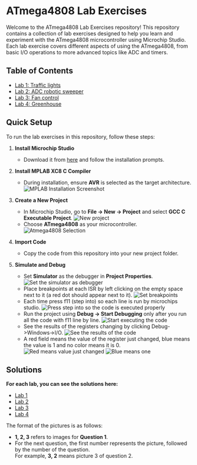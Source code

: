 # ATmega4808 Lab Exercises

Welcome to the ATmega4808 Lab Exercises repository! This repository contains a collection of lab exercises designed to help you learn and experiment with the ATmega4808 microcontroller using Microchip Studio. Each lab exercise covers different aspects of using the ATmega4808, from basic I/O operations to more advanced topics like ADC and timers.

## Table of Contents
  
- [Lab 1: Traffic lights](https://github.com/GrigorisTzortzakis/Atmega4808-lab-excersices/tree/main/Lab%201/Traffic%20lights)
- [Lab 2: ADC robotic sweeper](https://github.com/GrigorisTzortzakis/Atmega4808-lab-excersices/tree/main/Lab%202/Adc%20robotic%20sweeper)
- [Lab 3: Fan control](https://github.com/GrigorisTzortzakis/Atmega4808-lab-excersices/tree/main/Lab%203/Fan%20control)
- [Lab 4: Greenhouse](https://github.com/GrigorisTzortzakis/Atmega4808-lab-excersices/tree/main/Lab%204/Green%20house)

## Quick Setup

To run the lab exercises in this repository, follow these steps:

1. **Install Microchip Studio**  
   - Download it from [here](https://www.microchip.com/mplab/microchip-studio) and follow the installation prompts.

2. **Install MPLAB XC8 C Compiler**  
   - During installation, ensure **AVR** is selected as the target architecture.
![MPLAB Installation Screenshot](https://github.com/GrigorisTzortzakis/Atmega4808-lab-excersices/blob/main/Pics%20for%20setup/Setup.png)

3. **Create a New Project**  
   - In Microchip Studio, go to **File → New → Project** and select **GCC C Executable Project**.
     ![New project](https://github.com/GrigorisTzortzakis/Atmega4808-lab-excersices/blob/main/Pics%20for%20setup/Setup_3.png)
   - Choose **ATmega4808** as your microcontroller.
     ![Atmega4808 Selection](https://github.com/GrigorisTzortzakis/Atmega4808-lab-excersices/blob/main/Pics%20for%20setup/Setup_3_2.png)

4. **Import Code**  
   - Copy the code from this repository into your new project folder.

5. **Simulate and Debug**  
   - Set **Simulator** as the debugger in **Project Properties**.
    ![Set the simulator as debugger](https://github.com/GrigorisTzortzakis/Atmega4808-lab-excersices/blob/main/Pics%20for%20setup/Simulator_debugger.png) 
   - Place breakpoints at each ISR by left clicking on the empty space next to it (a red dot should appear next to it).
     ![Set breakpoints](https://github.com/GrigorisTzortzakis/Atmega4808-lab-excersices/blob/main/Pics%20for%20setup/Breakpoints.png) 
   - Each time press f11 (step into) so each line is run by microchips studio.
     ![Press step into so the code is executed properly](https://github.com/GrigorisTzortzakis/Atmega4808-lab-excersices/blob/main/Pics%20for%20setup/Start_running_breakinto.png) 
   - Run the project using **Debug → Start Debugging** only after you run all the code with f11 line by line.
      ![Start executing the code](https://github.com/GrigorisTzortzakis/Atmega4808-lab-excersices/blob/main/Pics%20for%20setup/Runcode.png) 
   - See the results of the registers changing by clicking Debug->Windows->I/O.
      ![See the results of the code](https://github.com/GrigorisTzortzakis/Atmega4808-lab-excersices/blob/main/Pics%20for%20setup/IO.png) 
   - A red field means the value of the register just changed, blue means the value is 1 and no color means it is 0.
     ![Red means value just changed](https://github.com/GrigorisTzortzakis/Atmega4808-lab-excersices/blob/main/Pics%20for%20setup/Value_just_changed.png)
     ![Blue means one](https://github.com/GrigorisTzortzakis/Atmega4808-lab-excersices/blob/main/Pics%20for%20setup/Blue_is_one.png)
  
## Solutions

**For each lab, you can see the solutions here:**

- [Lab 1](https://github.com/GrigorisTzortzakis/Atmega4808-lab-excersices/tree/main/Lab%201/Traffic%20lights/Solutions)
- [Lab 2](https://github.com/GrigorisTzortzakis/Atmega4808-lab-excersices/tree/main/Lab%202/Adc%20robotic%20sweeper/Solutions)
- [Lab 3](https://github.com/GrigorisTzortzakis/Atmega4808-lab-excersices/tree/main/Lab%203/Fan%20control/Solutions)
- [Lab 4](https://github.com/GrigorisTzortzakis/Atmega4808-lab-excersices/tree/main/Lab%204/Green%20house/Solutions)

The format of the pictures is as follows:
- **1, 2, 3** refers to images for **Question 1**.
- For the next question, the first number represents the picture, followed by the number of the question.  
  For example, **3, 2** means picture 3 of question 2.

